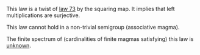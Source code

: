 This law is a twist of [law 73](https://teorth.github.io/equational_theories/implications/?73) by the squaring map.  It implies that left multiplications are surjective.

This law cannot hold in a non-trivial semigroup (associative magma).

The finite spectrum of (cardinalities of finite magmas satisfying) this law is [unknown](https://leanprover.zulipchat.com/#narrow/channel/458659-Equational/topic/Order.203.20Spectra/with/527073087).
